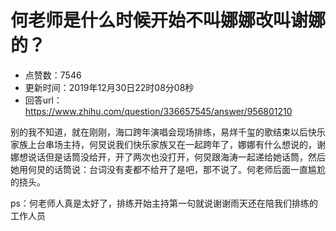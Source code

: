 # 何老师是什么时候开始不叫娜娜改叫谢娜的？
- 点赞数：7546
- 更新时间：2019年12月30日22时08分08秒
- 回答url：https://www.zhihu.com/question/336657545/answer/956801210
<body>
 <p data-pid="r2x7aeWA">别的我不知道，就在刚刚，海口跨年演唱会现场排练，易烊千玺的歌结束以后快乐家族上台串场主持，何炅说我们快乐家族又在一起跨年了，娜娜有什么想说的，谢娜想说话但是话筒没给开，开了两次也没打开，何炅跟海涛一起递给她话筒，然后她用何炅的话筒说：台词没有麦都不给开了是吧，那不说了。何老师后面一直尴尬的挠头。</p>
 <p data-pid="MHyhtOwp">ps：何老师人真是太好了，排练开始主持第一句就说谢谢雨天还在陪我们排练的工作人员</p>
</body>